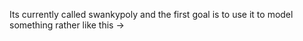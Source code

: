 Its currently called swankypoly and the first goal is to use it to model something rather like this -&gt; 